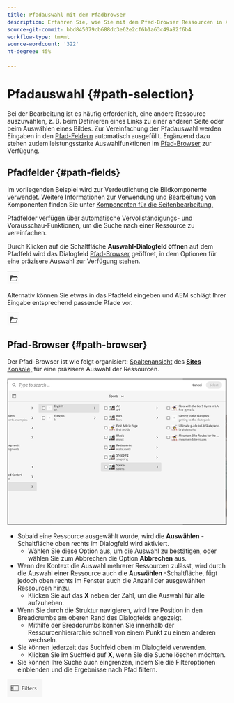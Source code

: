 ```yaml
---
title: Pfadauswahl mit dem Pfadbrowser
description: Erfahren Sie, wie Sie mit dem Pfad-Browser Ressourcen in AEM auswählen können.
source-git-commit: bbd845079cb688dc3e62e2cf6b1a63c49a92f6b4
workflow-type: tm+mt
source-wordcount: '322'
ht-degree: 45%

---
```



# Pfadauswahl {#path-selection}

Bei der Bearbeitung ist es häufig erforderlich, eine andere Ressource auszuwählen, z. B. beim Definieren eines Links zu einer anderen Seite oder beim Auswählen eines Bildes. Zur Vereinfachung der Pfadauswahl werden Eingaben in den [Pfad-Feldern](#path-fields) automatisch ausgefüllt. Ergänzend dazu stehen zudem leistungsstarke Auswahlfunktionen im [Pfad-Browser](#path-browser) zur Verfügung.

## Pfadfelder {#path-fields}

Im vorliegenden Beispiel wird zur Verdeutlichung die Bildkomponente verwendet. Weitere Informationen zur Verwendung und Bearbeitung von Komponenten finden Sie unter [Komponenten für die Seitenbearbeitung.](/help/sites-cloud/authoring/page-editor/components.md)

Pfadfelder verfügen über automatische Vervollständigungs- und Vorausschau-Funktionen, um die Suche nach einer Ressource zu vereinfachen.

Durch Klicken auf die Schaltfläche **Auswahl-Dialogfeld öffnen** auf dem Pfadfeld wird das Dialogfeld [Pfad-Browser](#path-browser) geöffnet, in dem Optionen für eine präzisere Auswahl zur Verfügung stehen.

![Schaltfläche „Auswahl-Dialogfeld öffnen“](assets/path-selection-open-selection-dialog.png)

Alternativ können Sie etwas in das Pfadfeld eingeben und AEM schlägt Ihrer Eingabe entsprechend passende Pfade vor.

![Schaltfläche „Auswahl-Dialogfeld öffnen“](assets/path-selection-open-selection-dialog.png)

## Pfad-Browser {#path-browser}

Der Pfad-Browser ist wie folgt organisiert: [Spaltenansicht](/help/sites-cloud/authoring/basic-handling.md#column-view) des [**Sites** Konsole,](/help/sites-cloud/authoring/sites-console/introduction.md) für eine präzisere Auswahl der Ressourcen.

![Pfad-Browser](/help/sites-cloud/authoring/assets/path-browser.png)

* Sobald eine Ressource ausgewählt wurde, wird die **Auswählen** -Schaltfläche oben rechts im Dialogfeld wird aktiviert.
   * Wählen Sie diese Option aus, um die Auswahl zu bestätigen, oder wählen Sie zum Abbrechen die Option **Abbrechen** aus.
* Wenn der Kontext die Auswahl mehrerer Ressourcen zulässt, wird durch die Auswahl einer Ressource auch die **Auswählen** -Schaltfläche, fügt jedoch oben rechts im Fenster auch die Anzahl der ausgewählten Ressourcen hinzu.
   * Klicken Sie auf das **X** neben der Zahl, um die Auswahl für alle aufzuheben.
* Wenn Sie durch die Struktur navigieren, wird Ihre Position in den Breadcrumbs am oberen Rand des Dialogfelds angezeigt.
   * Mithilfe der Breadcrumbs können Sie innerhalb der Ressourcenhierarchie schnell von einem Punkt zu einem anderen wechseln.
* Sie können jederzeit das Suchfeld oben im Dialogfeld verwenden.
   * Klicken Sie im Suchfeld auf **X**, wenn Sie die Suche löschen möchten.
* Sie können Ihre Suche auch eingrenzen, indem Sie die Filteroptionen einblenden und die Ergebnisse nach Pfad filtern.

![Option „Filter“](assets/path-selection-filters.png)
